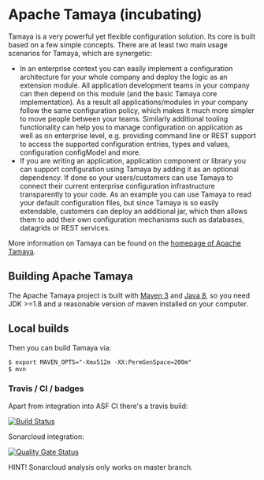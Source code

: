 # Apache Tamaya (incubating)

Tamaya is a very powerful yet flexible configuration solution. Its core is built based on a few simple concepts.
There are at least two main usage scenarios for Tamaya, which are synergetic:

- In an enterprise context you can easily implement a configuration architecture for your whole company and deploy the
  logic as an extension module. All application development teams in your company can then depend on this module (and the
  basic Tamaya core implementation). As a result all applications/modules in your company follow the same configuration
  policy, which makes it much more simpler to move people between your teams. Similarly additional tooling functionality
  can help you to manage configuration on application as well as on enterprise level, e.g. providing command line or
  REST support to access the supported configuration entries, types and values, configuration configModel and more.
- If you are writing an application, application component or library you can support configuration using Tamaya by
  adding it as an optional dependency. If done so your users/customers can use Tamaya to connect their current enterprise
  configuration infrastructure transparently to your code. As an example you can use Tamaya to read your default
  configuration files, but since Tamaya is so easily extendable, customers can deploy an additional jar, which then
  allows them to add their own configuration mechanisms such as databases, datagrids or REST services.

More information on Tamaya can be found on the [homepage of Apache Tamaya](https://tamaya.incubator.apache.org/).

## Building Apache Tamaya

The Apache Tamaya project is built with [Maven 3](https://maven.apache.org/) and [Java 8](https://java.sun.com/), so you need JDK >=1.8 and a reasonable version of maven
installed on your computer.

## Local builds

Then you can build Tamaya via:
```
$ export MAVEN_OPTS="-Xmx512m -XX:PermGenSpace=200m"
$ mvn
```

### Travis / CI / badges

Apart from integration into ASF CI there's a travis build:

[![Build Status](https://travis-ci.org/apache/incubator-tamaya.svg?branch=master)](https://travis-ci.org/apache/incubator-tamaya/branches)

Sonarcloud integration:

[![Quality Gate Status](https://sonarcloud.io/api/project_badges/measure?project=apache_incubator-tamaya&metric=alert_status)](https://sonarcloud.io/dashboard?id=apache_incubator-tamaya)

HINT! Sonarcloud analysis only works on master branch.
